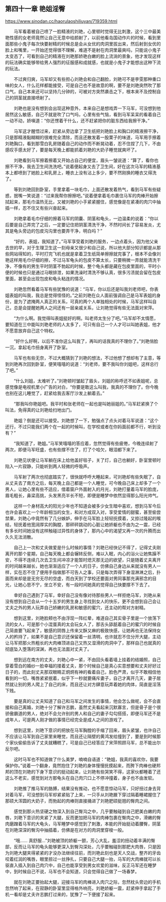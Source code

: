 ## 第四十一章 艳姐淫臀

https://www.sinodan.cc/haorulaoshiliuyan/719359.html

　　马军看着被自己喷了一脸精液的刘艳，心里顿时觉得无比刺激，这个三中最美艳性感的女老师竟然让自己无意中给颜射了，以前他看岛国动作片的时候，看到里面那些小鬼子每次快要射精的时候总是会从女优的肉洞里拔出来，然后射到女优的脸上和嘴里，一开始还觉得很不理解，难道不是射在肉洞里最爽吗，只能说小鬼子太变态了，可看到自己的精液在刘艳那娇艳白嫩的脸上流淌的景象，他才发现这样的玩法确实能够带给男人强烈的征服感和成就感，也就是小鬼子才能想出这种下流的玩法。

　　不过爽归爽，马军却又有些担心刘艳会和自己翻脸，刘艳可不是李雯那种重口味的女人，什么花样都能接受，可是自己也不是故意的啊，要不是刘艳突然吹了那口气，自己本来还可以坚持几分钟的，可被对方突然袭击之下，根本来不及控制自己的阴茎就直接喷射了。

　　刘艳也是没有想到会出现这种意外，本来自己是想戏弄一下马军，可没想到他居然这么敏感，自己不就是吹了口气吗，心里有些气恼，看到马军呆呆的看着自己一动不动，娇嗔道：“你还愣着干什么，还不赶紧把你的脏东西给我擦干净。”

　　马军这才醒悟过来，赶紧从旁边拿了卫生纸把刘艳脸上和胸口的精液擦干净，只是那精液黏糊糊的很难完全清除，而且还散发着一股栗子的味道，马军用手擦着刘艳胸口，看到那雪白乳房随着自己的动作而不断晃动着，忍不住捏了几下，不由感叹手感太好了，要是每天晚上都能抓着刘艳的大奶子睡觉就爽坏了。

　　刘艳看到马军擦着擦着又开始占自己的便宜，眉头一皱说道：“算了，看你也擦不干净，我去卫生间洗洗吧。”说着便起身又去了卫生间，好在这次马军的精液基本上都喷到了她脸上和乳房上，睡衣上没有沾上多少，要不然刚换的睡衣又得洗了。

　　等到刘艳回到卧室，手里拿着一块毛巾，上面还散发着热气，看到马军有些疑惑，抿嘴一笑说道：“过来我帮你擦擦吧。”说着便拿着毛巾裹住马军的肉棒开始擦拭起来，那毛巾温热无比，又被刘艳的小手紧紧握住，感觉像是在紧凑的肉穴中抽插一样，忍不住又有些兴奋起来。

　　刘艳拿着毛巾仔细的擦着马军的阴囊、阴茎和龟头，一边温柔的说着：“你以后要是自己弄完了之后，一定要记住把阴茎清洗干净，不然时间长了容易发炎，尤其是龟头旁边的包皮沟沟里也要弄干净，明白吗？”

　　“好的，表姐，我知道了。”马军享受着刘艳的服务，一边点着头，因为他父亲去世的早，对于生理卫生这一刻母亲又很少和自己说，所以他大部分知识都是从那些网站得知的，平时打完飞机也就是拿着卫生纸简单擦擦就完事了，根本不会像刘艳这样用毛巾仔细的擦，不过马军龟头的包皮不算太长，只要稍微一弄就能清洗干净，不像有的男生平时阴茎不勃起的时候，整个龟头都是藏在包皮里面的，平时小便的时候也只是通过马眼排泄，如果洗澡时清洗不够认真，很多污渍就会留在包皮里面，甚至会出现包皮和龟头粘连的情况。

　　刘艳忽然看着马军有些犹豫的说道：“马军，你以后还是叫我刘老师吧，你表姐表姐的叫我，我总是觉得怪怪的。”之前刘艳在众人面前强调自己是马军表姐的身份，是为了遮掩两人真正的关系，可真的两个人单独相处的时候，马军这样叫自己，总是会提醒她两人之间还有一层亲戚关系，让刘艳觉得有些无法面对宋萍。

　　“为什么啊。我觉得叫表姐挺好的啊。叫老师太生分了吧。”马军却不太情愿，要知道在三中能叫刘艳老师的人太多了，可只有自己一个人才可以叫她表姐，他才不愿意放弃自己这个特权。

　　“好什么好啊，以后不准你这么叫我了，再叫的话我真的不理你了。”刘艳俏脸一沉，拿起毛巾扭身离开了卧室。

　　马军也有些无奈，不过大概猜到了刘艳的想法，不过他想了想却有了主意，等到刘艳再次回到卧室，便笑嘻嘻的说道：“刘老师，要不我叫你刘姐吧，这样总行了吧。”

　　“什么刘姐，太难听了。”刘艳顿时皱起了眉头，刘姐的称呼还不如表姐呢，总感觉像是电视机里小广告的对白，“你要是敢这么叫我，我真的不理你了。你今晚也别在这儿睡觉了，赶紧给我去客厅沙发上躺着去。”

　　“那我叫你艳姐吧。我平时和张老师在一起也是叫她丽姐的。”马军赶紧换了个叫法，免得真的让刘艳给扫地出门。

　　艳姐？倒是还可以接受。刘艳想了一下，勉强点了点头对着马军说道：“这个还行，不过只能我们两个在一起的时候叫，在学校或者在你妈面前都不行，听到没有？”

　　“我知道了，艳姐。”马军笑嘻嘻的答应着，忽然觉得有些疲倦，今晚连续射了两次，即便马军旺盛，也有些撑不住了，打了个哈欠，眼泪都下来了。

　　刘艳见状便让马军躺在床上给他盖好毯子，关了灯，自己也躺好，卧室里顿时陷入一片寂静，只能听到两人轻微的呼吸声。

　　马军射了两次也彻底踏实了，很快就呼呼大睡起来，可刘艳却有些失眠了，自从丈夫去了南方之后，每天晚上自己都是一个人睡觉，可今晚自己床上却多了一个男人，让她心里有些不适应，借着窗户外面射入的月光，刘艳打量着马军的脸庞，眉毛粗长，鼻梁高挑，头发黑亮半长不短，即便是睡梦中依然显得那么阳光帅气。

　　这样一个身材高大的阳光少年也不知道会被多少女生暗中喜欢，想到马军今后也许会喜欢上一个年龄相当的女生，和对方成双入对，享受爱情的甜蜜，甚至偷尝禁果，刘艳心中竟然有了几分嫉妒，伸手在马军脸上轻轻抚摸着，又掠过隆起的喉结，轻抚着他宽阔厚实的胸膛，那砰砰跳动的心脏让她娇躯也不由为之一震，已经有多长时间她没有这样触碰过异性的身体了，那内心中的渴望又再一次的升腾而出久久无法消散。

　　自己上一次和丈夫做爱是什么时候的事情？刘艳已经快记不得了，记得丈夫刚离开的那个星期，自己每天晚上都会辗转反侧，难以入眠，内心的浴火让她焦躁不安，不得不连续几次去卫生间冲凉才能暂时熄灭那无边的欲望，只是随着丈夫离开的时间越来越长，她也渐渐适应了一个人的日子，仿佛自己身边从来就没有男人一样，实在忍不住了便用手指做那不可告人之事，只是每次弄得下身湿淋淋之后，扑面而来却是是无穷无尽的空虚，而白天到了学校还要面对男同事那充满邪念的目光，让她心思不宁，坐立不安，有一段时间她真的觉得自己快要撑不下去了。

　　幸好自己遇到了马军，幸好自己没有像对待那些男人一样拒绝马军，刘艳从来没有想到自己会从一个十五岁的男生身上寻找到女人的快乐，更不会想到自己会让丈夫之外的男人玩弄自己娇嫩的乳房和敏感的蜜穴，还主动的帮对方射精。

　　想到这里，刘艳脸颊也不由浮现一阵红晕，难道自己其实骨子里是一个放荡下流的女人，可是那个小混蛋真的太会玩女人了，那舌头舔舐着自己的蜜穴的时候自己简直要飞起来了，敏感的阴唇上传来又酥又麻的极致快感，让她再也无法保持女人的矜持了，如果不是自己意识还保留着一丝清明，也许就忍不住分开大腿，主动让马军把那火热粗长的大肉棒顶进自己又热又湿滑的肉洞中了，那样自己也就真的彻底坠入堕落的深渊，再也无法面对丈夫了。

　　想到远在南方的丈夫，刘艳心中一紧，不由回头看着墙上挂着的结婚照，自己穿着雪白的婚纱一脸幸福的搂着丈夫，那个时候自己是真心实意想要和丈夫好好过日子的，而此刻丈夫那双眼睛正炯炯有神的看着自己，脸色严肃，似乎不敢相信他看到的一切，嘴唇紧紧抿着，似乎下一秒就要痛斥妻子，自己才离开几天，妻子居然就让别的男人爬上了自己的床，而且还让对方肆意玩弄着她的肉体，简直是淫荡下贱。

　　要是真的让丈夫知道了自己和马军之间发生的事情，他会怎么做呢，会不会直接和自己离婚，刘艳十分了解许志鹏，虽然丈夫看起来沉默寡言，但是骨子是个很骄傲霸道的男人，绝对不会允许别的男人和自己的妻子勾勾搭搭，即便马军还不是成年人，可是两人刚才做的事情已经完全是成人之间的游戏了。

　　想到这里，刘艳下意识的把放在马军胸膛的手缩了回来，眉头紧皱，也许自己不应该让马军到自己家里来睡觉，而且还让隔壁的黄鸿发给撞到了，要是到时候那个家伙偷偷告诉了丈夫就糟糕了，可是自己已经答应了宋萍照顾马军，总不能出尔反尔吧。

　　这时马军也不知道做了什么美梦，喃喃自语道：“艳姐，我真的喜欢你，我要保护你。”说着一个翻身，竟然抱住了刘艳的身体慢慢抚摸起来，而胯下肉棒也硬邦邦的顶在刘艳的下身下意识的挺动起来，让刘艳有些哭笑不得，这家伙都睡着了还这么不老实，感觉到对方那龟头在自己肉穴口上不停冲撞着，身子也不由发软。

　　刘艳推了推马军的胳膊，结果没有推动，也不愿意惊动马军，只好扭过身去背对着马军，可没想到马军却紧紧贴了上来，一只手从刘艳腋下穿过隔着睡裙握住了那硕大浑圆的大奶子，而勃起的肉棒则直接捅进了刘艳肥硕挺翘的臀肉之间。

　　感觉到那火热坚硬之物深入到自己臀沟之中，几乎要触碰到自己肥美白嫩的肉唇，刘艳下意识的夹紧了大腿，反而更加把马军的肉棒包裹在臀肉之中，滑嫩的臀肉磨蹭着马军的大龟头，马军睡梦中感觉到了刺激，本能的开始挺动着腰臀，阴茎在刘艳深深的臀沟中抽插着，仿佛是在对方的肉洞里穿梭一般。

　　“哦…… 真舒服…”刘艳被顶的娇躯一颤，芳心大乱，羞涩的扭动着丰满的臀部，反而让马军的龟头能够更深入到臀沟深处，几乎要触碰到那肥大肉唇，只是因为刘艳大腿夹得紧紧的才没办法继续往前，而刘艳此刻也是天人交战，整齐的牙齿咬着红润的嘴唇，眼里掠过一丝挣扎，只要自己大腿一抬，马军的大肉棒就可以长驱直入插入到自己肉穴中，自己也能享受到男女欢爱的滋味，反正马军还在睡梦中，到时候自己不说，马军也不会知道，只会觉得自己做了一场春梦。

　　就在刘艳正要抬起大腿，迎接马军的肉棒进入肉穴之际，忽然枕头旁边的手机忽然响了起来，在寂静的卧室里显得格外响亮，刘艳娇躯一震，赶紧伸手拿起了手机一看却是丈夫许志鹏打过来的，犹豫了一下便接了起来。


